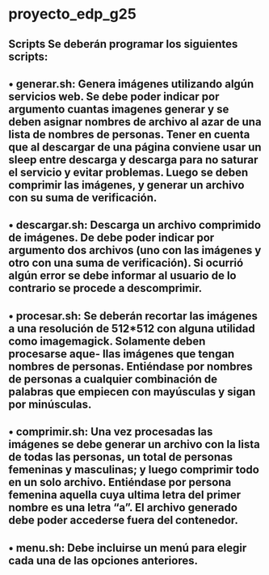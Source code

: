 # proyecto_edp_g25
Scripts
Se deberán programar los siguientes scripts:
----
• generar.sh: Genera imágenes utilizando algún servicios web. Se debe
poder indicar por argumento cuantas imagenes generar y se deben asignar
nombres de archivo al azar de una lista de nombres de personas. Tener
en cuenta que al descargar de una página conviene usar un sleep entre
descarga y descarga para no saturar el servicio y evitar problemas. Luego
se deben comprimir las imágenes, y generar un archivo con su suma de
verificación.
----
• descargar.sh: Descarga un archivo comprimido de imágenes. De debe
poder indicar por argumento dos archivos (uno con las imágenes y otro
con una suma de verificación). Si ocurrió algún error se debe informar al
usuario de lo contrario se procede a descomprimir.
----
• procesar.sh: Se deberán recortar las imágenes a una resolución de 512*512
con alguna utilidad como imagemagick. Solamente deben procesarse aque-
llas imágenes que tengan nombres de personas. Entiéndase por nombres de
personas a cualquier combinación de palabras que empiecen con mayúsculas
y sigan por minúsculas.
----
• comprimir.sh: Una vez procesadas las imágenes se debe generar un
archivo con la lista de todas las personas, un total de personas femeninas
y masculinas; y luego comprimir todo en un solo archivo. Entiéndase por
persona femenina aquella cuya ultima letra del primer nombre es una letra
“a”. El archivo generado debe poder accederse fuera del contenedor.
----
• menu.sh: Debe incluirse un menú para elegir cada una de las opciones
anteriores.
----
